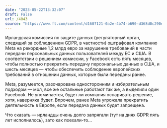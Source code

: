 ```yaml
---
date: "2023-05-22T13:32:07"
draft: False
url: /4043
source: "https://www.ft.com/content/d1607121-0a2e-4b74-b690-d368d0c290e8"
---
```


Ирландская комиссия по защите данных (регуляторный орган, следящий за соблюдением GDPR, в частности) оштрафовал компанию Meta на рекордные 1,2 млрд евро за нарушение требований в части передачи персональных данных пользователей между ЕС и США. В соответствии с решением комиссии, у Facebook есть пять месяцев, чтобы полностью прекратить передачу персональных данных в США, и шесть месяцев — чтобы обеспечить соблюдение европейских требований в отношении данных, которые были переданы ранее.

Meta, разумеется, разочарована односторонним и избирательным подходом — мол, все же остальные работают так же, а выделили один Facebook. Не упоминается, будет ли компания оспаривать решение, хотя, наверняка будет. Впрочем, ранее Meta угрожала прекратить деятельность в Европе, если передача данных будет запрещена.

Что сказать — ирландцы очень долго запрягали (тут на днях GDPR пять лет исполнилось), зато как поехали-то…
